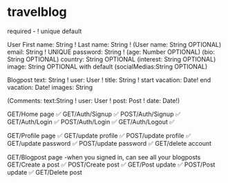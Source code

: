 # travelblog

required - !
unique
default

User
First name: String !
Last name: String !
(User name: String OPTIONAL)
email: String ! UNIQUE
password: String !
(age: Number OPTIONAL)
(bio: String OPTIONAL)
country: String OPTIONAL
(interest: String OPTIONAL)
image: String OPTIONAL with default
(socialMedias:String OPTIONAL)

Blogpost
text: String !
user: User !
title: String !
start vacation: Date!
end vacation: Date!
images: String

(Comments:
text:String !
user: User !
post: Post !
date: Date!)

GET/Home page ✅
GET/Auth/Signup ✅
POST/Auth/Signup ✅
GET/Auth/Login ✅
POST/Auth/Login ✅
GET/Auth/Logout ✅

GET/Profile page ✅
GET/update profile ✅
POST/update profile ✅
GET/update password ✅
POST/update password ✅
GET/delete account

GET/Blogpost page -when you signed in, can see all your blogposts
GET/Create a post ✅
POST/Create post ✅
GET/Post update ✅
POST/Post update ✅
GET/Delete post
